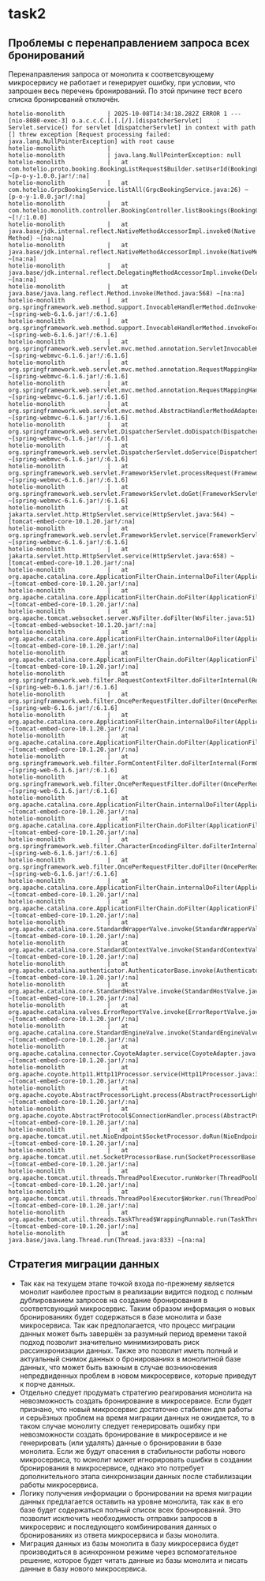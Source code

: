 # task2

## Проблемы с перенаправлением запроса всех бронирований

Перенаправления запроса от монолита к соответсвующему микросервису не работает и генерирует ошибку,
при условии, что запрошен весь перечень бронирований. По этой причине тест всего списка бронирований отключён.
```shell
hotelio-monolith            | 2025-10-08T14:34:18.282Z ERROR 1 --- [nio-8080-exec-3] o.a.c.c.C.[.[.[/].[dispatcherServlet]    : Servlet.service() for servlet [dispatcherServlet] in context with path [] threw exception [Request processing failed: java.lang.NullPointerException] with root cause
hotelio-monolith            | 
hotelio-monolith            | java.lang.NullPointerException: null
hotelio-monolith            | 	at com.hotelio.proto.booking.BookingListRequest$Builder.setUserId(BookingListRequest.java:449) ~[p-o-y-1.0.0.jar!/:na]
hotelio-monolith            | 	at com.hotelio.GrpcBookingService.listAll(GrpcBookingService.java:26) ~[p-o-y-1.0.0.jar!/:na]
hotelio-monolith            | 	at com.hotelio.monolith.controller.BookingController.listBookings(BookingController.java:23) ~[!/:1.0.0]
hotelio-monolith            | 	at java.base/jdk.internal.reflect.NativeMethodAccessorImpl.invoke0(Native Method) ~[na:na]
hotelio-monolith            | 	at java.base/jdk.internal.reflect.NativeMethodAccessorImpl.invoke(NativeMethodAccessorImpl.java:77) ~[na:na]
hotelio-monolith            | 	at java.base/jdk.internal.reflect.DelegatingMethodAccessorImpl.invoke(DelegatingMethodAccessorImpl.java:43) ~[na:na]
hotelio-monolith            | 	at java.base/java.lang.reflect.Method.invoke(Method.java:568) ~[na:na]
hotelio-monolith            | 	at org.springframework.web.method.support.InvocableHandlerMethod.doInvoke(InvocableHandlerMethod.java:255) ~[spring-web-6.1.6.jar!/:6.1.6]
hotelio-monolith            | 	at org.springframework.web.method.support.InvocableHandlerMethod.invokeForRequest(InvocableHandlerMethod.java:188) ~[spring-web-6.1.6.jar!/:6.1.6]
hotelio-monolith            | 	at org.springframework.web.servlet.mvc.method.annotation.ServletInvocableHandlerMethod.invokeAndHandle(ServletInvocableHandlerMethod.java:118) ~[spring-webmvc-6.1.6.jar!/:6.1.6]
hotelio-monolith            | 	at org.springframework.web.servlet.mvc.method.annotation.RequestMappingHandlerAdapter.invokeHandlerMethod(RequestMappingHandlerAdapter.java:926) ~[spring-webmvc-6.1.6.jar!/:6.1.6]
hotelio-monolith            | 	at org.springframework.web.servlet.mvc.method.annotation.RequestMappingHandlerAdapter.handleInternal(RequestMappingHandlerAdapter.java:831) ~[spring-webmvc-6.1.6.jar!/:6.1.6]
hotelio-monolith            | 	at org.springframework.web.servlet.mvc.method.AbstractHandlerMethodAdapter.handle(AbstractHandlerMethodAdapter.java:87) ~[spring-webmvc-6.1.6.jar!/:6.1.6]
hotelio-monolith            | 	at org.springframework.web.servlet.DispatcherServlet.doDispatch(DispatcherServlet.java:1089) ~[spring-webmvc-6.1.6.jar!/:6.1.6]
hotelio-monolith            | 	at org.springframework.web.servlet.DispatcherServlet.doService(DispatcherServlet.java:979) ~[spring-webmvc-6.1.6.jar!/:6.1.6]
hotelio-monolith            | 	at org.springframework.web.servlet.FrameworkServlet.processRequest(FrameworkServlet.java:1014) ~[spring-webmvc-6.1.6.jar!/:6.1.6]
hotelio-monolith            | 	at org.springframework.web.servlet.FrameworkServlet.doGet(FrameworkServlet.java:903) ~[spring-webmvc-6.1.6.jar!/:6.1.6]
hotelio-monolith            | 	at jakarta.servlet.http.HttpServlet.service(HttpServlet.java:564) ~[tomcat-embed-core-10.1.20.jar!/:na]
hotelio-monolith            | 	at org.springframework.web.servlet.FrameworkServlet.service(FrameworkServlet.java:885) ~[spring-webmvc-6.1.6.jar!/:6.1.6]
hotelio-monolith            | 	at jakarta.servlet.http.HttpServlet.service(HttpServlet.java:658) ~[tomcat-embed-core-10.1.20.jar!/:na]
hotelio-monolith            | 	at org.apache.catalina.core.ApplicationFilterChain.internalDoFilter(ApplicationFilterChain.java:206) ~[tomcat-embed-core-10.1.20.jar!/:na]
hotelio-monolith            | 	at org.apache.catalina.core.ApplicationFilterChain.doFilter(ApplicationFilterChain.java:150) ~[tomcat-embed-core-10.1.20.jar!/:na]
hotelio-monolith            | 	at org.apache.tomcat.websocket.server.WsFilter.doFilter(WsFilter.java:51) ~[tomcat-embed-websocket-10.1.20.jar!/:na]
hotelio-monolith            | 	at org.apache.catalina.core.ApplicationFilterChain.internalDoFilter(ApplicationFilterChain.java:175) ~[tomcat-embed-core-10.1.20.jar!/:na]
hotelio-monolith            | 	at org.apache.catalina.core.ApplicationFilterChain.doFilter(ApplicationFilterChain.java:150) ~[tomcat-embed-core-10.1.20.jar!/:na]
hotelio-monolith            | 	at org.springframework.web.filter.RequestContextFilter.doFilterInternal(RequestContextFilter.java:100) ~[spring-web-6.1.6.jar!/:6.1.6]
hotelio-monolith            | 	at org.springframework.web.filter.OncePerRequestFilter.doFilter(OncePerRequestFilter.java:116) ~[spring-web-6.1.6.jar!/:6.1.6]
hotelio-monolith            | 	at org.apache.catalina.core.ApplicationFilterChain.internalDoFilter(ApplicationFilterChain.java:175) ~[tomcat-embed-core-10.1.20.jar!/:na]
hotelio-monolith            | 	at org.apache.catalina.core.ApplicationFilterChain.doFilter(ApplicationFilterChain.java:150) ~[tomcat-embed-core-10.1.20.jar!/:na]
hotelio-monolith            | 	at org.springframework.web.filter.FormContentFilter.doFilterInternal(FormContentFilter.java:93) ~[spring-web-6.1.6.jar!/:6.1.6]
hotelio-monolith            | 	at org.springframework.web.filter.OncePerRequestFilter.doFilter(OncePerRequestFilter.java:116) ~[spring-web-6.1.6.jar!/:6.1.6]
hotelio-monolith            | 	at org.apache.catalina.core.ApplicationFilterChain.internalDoFilter(ApplicationFilterChain.java:175) ~[tomcat-embed-core-10.1.20.jar!/:na]
hotelio-monolith            | 	at org.apache.catalina.core.ApplicationFilterChain.doFilter(ApplicationFilterChain.java:150) ~[tomcat-embed-core-10.1.20.jar!/:na]
hotelio-monolith            | 	at org.springframework.web.filter.CharacterEncodingFilter.doFilterInternal(CharacterEncodingFilter.java:201) ~[spring-web-6.1.6.jar!/:6.1.6]
hotelio-monolith            | 	at org.springframework.web.filter.OncePerRequestFilter.doFilter(OncePerRequestFilter.java:116) ~[spring-web-6.1.6.jar!/:6.1.6]
hotelio-monolith            | 	at org.apache.catalina.core.ApplicationFilterChain.internalDoFilter(ApplicationFilterChain.java:175) ~[tomcat-embed-core-10.1.20.jar!/:na]
hotelio-monolith            | 	at org.apache.catalina.core.ApplicationFilterChain.doFilter(ApplicationFilterChain.java:150) ~[tomcat-embed-core-10.1.20.jar!/:na]
hotelio-monolith            | 	at org.apache.catalina.core.StandardWrapperValve.invoke(StandardWrapperValve.java:167) ~[tomcat-embed-core-10.1.20.jar!/:na]
hotelio-monolith            | 	at org.apache.catalina.core.StandardContextValve.invoke(StandardContextValve.java:90) ~[tomcat-embed-core-10.1.20.jar!/:na]
hotelio-monolith            | 	at org.apache.catalina.authenticator.AuthenticatorBase.invoke(AuthenticatorBase.java:482) ~[tomcat-embed-core-10.1.20.jar!/:na]
hotelio-monolith            | 	at org.apache.catalina.core.StandardHostValve.invoke(StandardHostValve.java:115) ~[tomcat-embed-core-10.1.20.jar!/:na]
hotelio-monolith            | 	at org.apache.catalina.valves.ErrorReportValve.invoke(ErrorReportValve.java:93) ~[tomcat-embed-core-10.1.20.jar!/:na]
hotelio-monolith            | 	at org.apache.catalina.core.StandardEngineValve.invoke(StandardEngineValve.java:74) ~[tomcat-embed-core-10.1.20.jar!/:na]
hotelio-monolith            | 	at org.apache.catalina.connector.CoyoteAdapter.service(CoyoteAdapter.java:344) ~[tomcat-embed-core-10.1.20.jar!/:na]
hotelio-monolith            | 	at org.apache.coyote.http11.Http11Processor.service(Http11Processor.java:391) ~[tomcat-embed-core-10.1.20.jar!/:na]
hotelio-monolith            | 	at org.apache.coyote.AbstractProcessorLight.process(AbstractProcessorLight.java:63) ~[tomcat-embed-core-10.1.20.jar!/:na]
hotelio-monolith            | 	at org.apache.coyote.AbstractProtocol$ConnectionHandler.process(AbstractProtocol.java:896) ~[tomcat-embed-core-10.1.20.jar!/:na]
hotelio-monolith            | 	at org.apache.tomcat.util.net.NioEndpoint$SocketProcessor.doRun(NioEndpoint.java:1736) ~[tomcat-embed-core-10.1.20.jar!/:na]
hotelio-monolith            | 	at org.apache.tomcat.util.net.SocketProcessorBase.run(SocketProcessorBase.java:52) ~[tomcat-embed-core-10.1.20.jar!/:na]
hotelio-monolith            | 	at org.apache.tomcat.util.threads.ThreadPoolExecutor.runWorker(ThreadPoolExecutor.java:1191) ~[tomcat-embed-core-10.1.20.jar!/:na]
hotelio-monolith            | 	at org.apache.tomcat.util.threads.ThreadPoolExecutor$Worker.run(ThreadPoolExecutor.java:659) ~[tomcat-embed-core-10.1.20.jar!/:na]
hotelio-monolith            | 	at org.apache.tomcat.util.threads.TaskThread$WrappingRunnable.run(TaskThread.java:63) ~[tomcat-embed-core-10.1.20.jar!/:na]
hotelio-monolith            | 	at java.base/java.lang.Thread.run(Thread.java:833) ~[na:na]
```


## Стратегия миграции данных

- Так как на текущем этапе точкой входа по-прежнему является монолит наиболее простым в реализации видится подход с
  полным дублированием запросов на создание бронирования в соответсвующий микросервис. Таким образом информация о новых
  бронированиях будет содержаться в базе монолита и базе микросервиса. Так как предполагается, что процесс миграции
  данных может быть завершён за разумный период времени такой подход позволит значительно минимизировать риск
  рассинхронизации данных. Также это позволит иметь полный и актуальный снимок данных о бронированиях в монолитной базе
  данных, что может быть важным в случае возникновения непредвиденных проблем в новом микросервисе, которые приведут к 
  порче данных.
- Отдельно следует продумать стратегию реагирования монолита на невозможность создать бронирование в микросервисе. Если
  будет признано, что новый микросервис достаточно стабилен для работы и серьёзных проблем на время миграции данных не
  ожидается, то в таком случае монолиту следует генерировать ошибку при невозможности создать бронирование в
  микросервисе и не генерировать (или удалять) данные о бронировании в базе монолита. Если же будут опасения в
  стабильности работы нового микросервиса, то монолит может игнорировать ошибки в создании бронирования в микросервисе,
  однако это потребует дополнительного этапа синхронизации данных после стабилизации работы микросервиса.
- Логику получения информации о бронировании на время миграции данных предлагается оставить на уровне монолита, так как
  в его базе будет содержаться полный список всех бронирований. Это позволит исключить необходимость отправки запросов в
  микросервис и последующего комбинирования данных о бронированиях из ответа микросервиса и базы монолита.
- Миграция данных из базы монолита в базу микросервиса будет производиться в асинхронном режиме через вспомогательное
  решение, которое будет читать данные из базы монолита и писать данные в базу нового микросервиса.
  